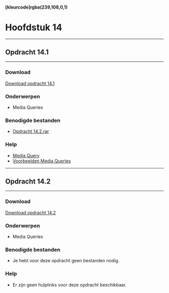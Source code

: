 #### [kleurcode]rgba(239,108,0,1)

# Hoofdstuk 14

---
## Opdracht 14.1
---

### Download
<a href="https://elo.kw1c.nl/CMS/Studie/811%20ICT-Academie/811%20VakkenInhoud/%5BB.14%20HTM%5D%20HTMLCSS/Productie/02.%20Opdrachten/Hoofdstuk%2014/Opdracht%2014.1.pdf" target="_blank">Download opdracht 14.1</a>

### Onderwerpen
*   Media Queries

### Benodigde bestanden
*   <a href="https://elo.kw1c.nl/CMS/Studie/811%20ICT-Academie/811%20VakkenInhoud/%5BB.14%20HTM%5D%20HTMLCSS/Productie/02.%20Opdrachten/Hoofdstuk%2014/Resources/Opdracht%2014.1.rar" target="_blank">Opdracht 14.2.rar</a>

### Help
*   <a href="https://www.w3schools.com/css/css3_mediaqueries.asp" target="_blank">Media Query</a>
*   <a href="https://www.w3schools.com/css/css3_mediaqueries_ex.asp" target="_blank">Voorbeelden Media Queries</a>

---
## Opdracht 14.2
---

### Download
<a href="https://elo.kw1c.nl/CMS/Studie/811%20ICT-Academie/811%20VakkenInhoud/%5BB.14%20HTM%5D%20HTMLCSS/Productie/02.%20Opdrachten/Hoofdstuk%2014/Opdracht%2014.2.pdf" target="_blank">Download opdracht 14.2</a>

### Onderwerpen
*   Media Queries

### Benodigde bestanden
*   Je hebt voor deze opdracht geen bestanden nodig.

### Help
*   Er zijn geen hulplinks voor deze opdracht beschikbaar.